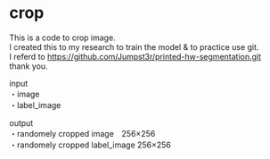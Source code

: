 # crop

This is a code to crop image.  \
I created this to my research to train the model & to practice use git. \
I referd to https://github.com/Jumpst3r/printed-hw-segmentation.git   
thank you.

input \
・image \
・label_image  

output \
・randomely cropped image　256×256 \
・randomely cropped label_image 256×256

